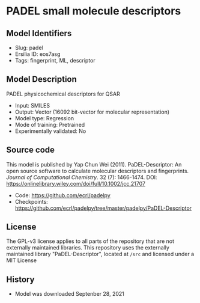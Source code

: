 # PADEL small molecule descriptors

## Model Identifiers
- Slug: padel
- Ersilia ID: eos7asg
- Tags: fingerprint,	ML,	descriptor

## Model Description 
PADEL physicochemical descriptors for QSAR 
- Input: SMILES 
- Output: Vector (16092 bit-vector for molecular representation)
- Model type: Regression
- Mode of training: Pretrained 
- Experimentally validated: No 

## Source code
This model is published by Yap Chun Wei (2011). PaDEL-Descriptor: An open source software to calculate molecular descriptors and fingerprints. *Journal of Computational Chemistry*. 32 (7): 1466-1474. DOI: https://onlinelibrary.wiley.com/doi/full/10.1002/jcc.21707
- Code: https://github.com/ecrl/padelpy
- Checkpoints: https://github.com/ecrl/padelpy/tree/master/padelpy/PaDEL-Descriptor

## License
The GPL-v3 license applies to all parts of the repository that are not externally maintained libraries. This repository uses the externally maintained library "PaDEL-Descriptor", located at `/src` and licensed under a MIT License

## History
- Model was downloaded Septenber 28, 2021
